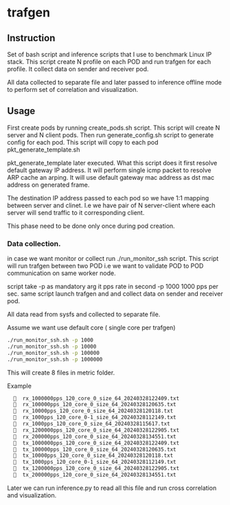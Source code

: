 # trafgen

## Instruction
Set of bash script and inference scripts that I use to benchmark Linux IP stack.
This script create N profile on each POD and run trafgen for each profile.  It collect data
on sender and receiver pod.  

All data collected to separate file and later passed to inference offline mode to perform
set of correlation and visualization.


## Usage

First create pods by running create_pods.sh script.  This script will create N server and N client pods.
Then run generate_config.sh script to generate config for each pod.  This script will copy to each pod
pkt_generate_template.sh

pkt_generate_template later executed.  What this script does it first resolve default gateway IP address.
It will perform single icmp packet to resolve ARP cache an arping.  It will use default gateway mac address
as dst mac address on generated frame.

The destination IP address passed to each pod so we have 1:1 mapping between server and clinet. 
I.e we have pair of N server-client where each server will send traffic to it corresponding client.


This phase need to be done only once during pod creation.

### Data collection.

in case we want monitor or collect run ./run_monitor_ssh script.  This script will run trafgen between two POD
i.e we want to validate POD to POD communication on same worker node.

script take -p as mandatory arg it pps rate in second -p 1000 1000 pps per sec.
same script launch trafgen and and collect data on sender and receiver pod.

All data read from sysfs and collected to separate file.  

Assume we want use default core ( single core per trafgen)
```bash
./run_monitor_ssh.sh -p 1000
./run_monitor_ssh.sh -p 10000
./run_monitor_ssh.sh -p 100000
./run_monitor_ssh.sh -p 1000000
```


This will create 8 files in metric folder.

Example

```bash
    rx_1000000pps_120_core_0_size_64_20240328122409.txt
    rx_100000pps_120_core_0_size_64_20240328120635.txt
    rx_10000pps_120_core_0_size_64_20240328120118.txt
    rx_1000pps_120_core_0-1_size_64_20240328112149.txt
    rx_1000pps_120_core_0_size_64_20240328115617.txt
    rx_1200000pps_120_core_0_size_64_20240328122905.txt
    rx_200000pps_120_core_0_size_64_20240328134551.txt
    tx_1000000pps_120_core_0_size_64_20240328122409.txt
    tx_100000pps_120_core_0_size_64_20240328120635.txt
    tx_10000pps_120_core_0_size_64_20240328120118.txt
    tx_1000pps_120_core_0-1_size_64_20240328112149.txt
    tx_1200000pps_120_core_0_size_64_20240328122905.txt
    tx_200000pps_120_core_0_size_64_20240328134551.txt
```

Later we can run inference.py to read all this file and 
run cross correlation and visualization.


